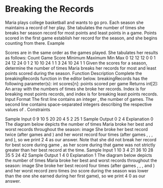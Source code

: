# Breaking the Records

Maria plays college basketball and wants to go pro. Each season she maintains a record of her play. She tabulates the number of times she breaks her season record for most points and least points in a game. Points scored in the first game establish her record for the season, and she begins counting from there.
Example

Scores are in the same order as the games played. She tabulates her results as follows:
                                     Count
    Game  Score  Minimum  Maximum   Min Max
     0      12     12       12       0   0
     1      24     12       24       0   1
     2      10     10       24       1   1
     3      24     10       24       1   1
Given the scores for a season, determine the number of times Maria breaks her records for most and least points scored during the season.
Function Description
Complete the breakingRecords function in the editor below.
breakingRecords has the following parameter(s):
int scores[n]: points scored per game
Returns
int[2]: An array with the numbers of times she broke her records. Index  is for breaking most points records, and index  is for breaking least points records.
Input Format
The first line contains an integer , the number of games.
The second line contains  space-separated integers describing the respective values of .
Constraints


Sample Input 0
9
10 5 20 20 4 5 2 25 1
Sample Output 0
2 4
Explanation 0
The diagram below depicts the number of times Maria broke her best and worst records throughout the season:
image
She broke her best record twice (after games  and ) and her worst record four times (after games , , , and ), so we print 2 4 as our answer. Note that she did not break her record for best score during game , as her score during that game was not strictly greater than her best record at the time.
Sample Input 1
10
3 4 21 36 10 28 35 5 24 42
Sample Output 1
4 0
Explanation 1
The diagram below depicts the number of times Maria broke her best and worst records throughout the season:
image
She broke her best record four times (after games , , , and ) and her worst record zero times (no score during the season was lower than the one she earned during her first game), so we print 4 0 as our answer.
